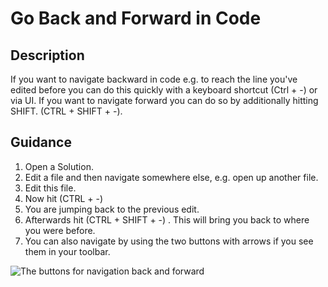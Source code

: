 
# Go Back and Forward in Code

## Description
If you want to navigate backward in code e.g. to reach the line you've edited before you can do this quickly with a keyboard shortcut (Ctrl + -) or via UI. If you want to navigate forward you can do so by additionally hitting SHIFT. (CTRL + SHIFT + -).


## Guidance

1. Open a Solution.
2. Edit a file and then navigate somewhere else, e.g. open up another file.
3. Edit this file.
4. Now hit (CTRL + -)
5. You are jumping back to the previous edit.
6. Afterwards hit (CTRL + SHIFT + -) . This will bring you back to where you were before.
7. You can also navigate by using the two buttons with arrows if you see them in your toolbar.

![The buttons for navigation back and forward](../GoBackInCode/images/back.png)
